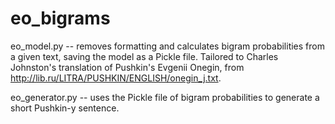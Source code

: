 eo_bigrams
==========


eo_model.py -- removes formatting and calculates bigram probabilities from a given text, 
saving the model as a Pickle file. Tailored to Charles Johnston's translation of Pushkin's 
Evgenii Onegin, from http://lib.ru/LITRA/PUSHKIN/ENGLISH/onegin_j.txt.


eo_generator.py -- uses the Pickle file of bigram probabilities to generate a short Pushkin-y sentence.
